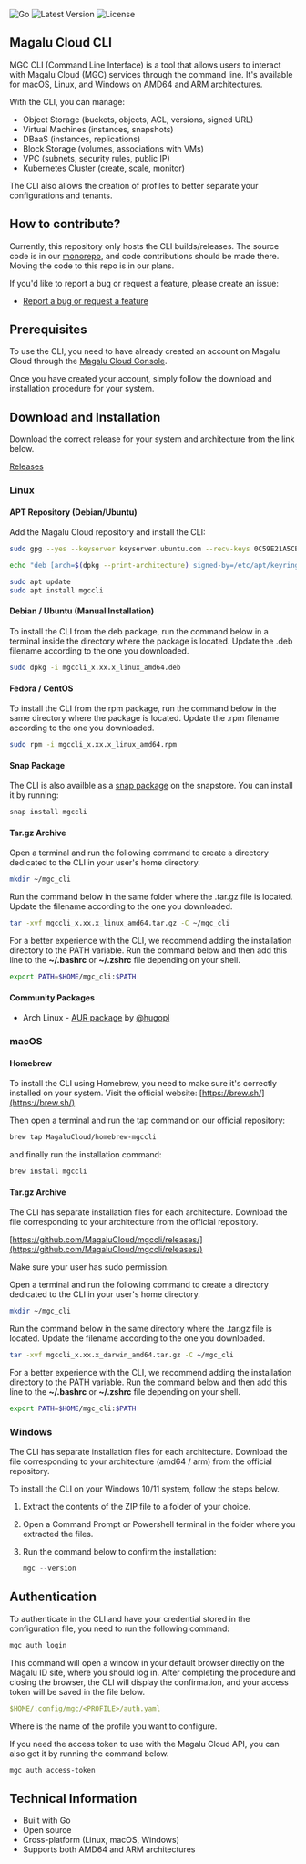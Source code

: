 ![Go](https://img.shields.io/badge/Built%20with-Go-00ADD8?style=flat&logo=go) ![Latest Version](https://img.shields.io/github/v/release/MagaluCloud/mgccli) ![License](https://img.shields.io/badge/License-GPL--3.0-blue.svg)

## Magalu Cloud CLI

MGC CLI (Command Line Interface) is a tool that allows users to interact with Magalu Cloud (MGC) services through the command line. It's available for macOS, Linux, and Windows on AMD64 and ARM architectures.

With the CLI, you can manage:

- Object Storage (buckets, objects, ACL, versions, signed URL)
- Virtual Machines (instances, snapshots)
- DBaaS (instances, replications)
- Block Storage (volumes, associations with VMs)
- VPC (subnets, security rules, public IP)
- Kubernetes Cluster (create, scale, monitor)

The CLI also allows the creation of profiles to better separate your configurations and tenants.

## How to contribute?

Currently, this repository only hosts the CLI builds/releases. The source code is in our [monorepo](https://github.com/MagaluCloud/magalu), and code contributions should be made there. Moving the code to this repo is in our plans.

If you'd like to report a bug or request a feature, please create an issue:
- [Report a bug or request a feature](https://github.com/MagaluCloud/mgccli/issues/new/choose)

## Prerequisites

To use the CLI, you need to have already created an account on Magalu Cloud through the [Magalu Cloud Console](https://console.magalu.cloud).

Once you have created your account, simply follow the download and installation procedure for your system.

## Download and Installation

Download the correct release for your system and architecture from the link below.

[Releases](https://github.com/MagaluCloud/mgccli/releases/)

### Linux

#### **APT Repository (Debian/Ubuntu)**

Add the Magalu Cloud repository and install the CLI:

```bash
sudo gpg --yes --keyserver keyserver.ubuntu.com --recv-keys 0C59E21A5CB00594 && sudo gpg --export --armor 0C59E21A5CB00594 | sudo gpg --dearmor -o /etc/apt/keyrings/magalu-archive-keyring.gpg

echo "deb [arch=$(dpkg --print-architecture) signed-by=/etc/apt/keyrings/magalu-archive-keyring.gpg] https://packages.magalu.cloud/apt stable main" | sudo tee /etc/apt/sources.list.d/magalu.list

sudo apt update
sudo apt install mgccli
```

#### **Debian / Ubuntu (Manual Installation)**

To install the CLI from the deb package, run the command below in a terminal inside the directory where the package is located. Update the .deb filename according to the one you downloaded.

```bash
sudo dpkg -i mgccli_x.xx.x_linux_amd64.deb
```

#### **Fedora / CentOS**

To install the CLI from the rpm package, run the command below in the same directory where the package is located. Update the .rpm filename according to the one you downloaded.

```bash
sudo rpm -i mgccli_x.xx.x_linux_amd64.rpm
```

#### **Snap Package**

The CLI is also availble as a [snap package](https://snapcraft.io/mgccli) on the snapstore. You can install it by running:

```bash
snap install mgccli
```

#### **Tar.gz Archive**

Open a terminal and run the following command to create a directory dedicated to the CLI in your user's home directory.

```bash
mkdir ~/mgc_cli
```

Run the command below in the same folder where the .tar.gz file is located. Update the filename according to the one you downloaded.

```bash
tar -xvf mgccli_x.xx.x_linux_amd64.tar.gz -C ~/mgc_cli
```

For a better experience with the CLI, we recommend adding the installation directory to the PATH variable. Run the command below and then add this line to the **~/.bashrc** or **~/.zshrc** file depending on your shell.

```bash
export PATH=$HOME/mgc_cli:$PATH
```

#### **Community Packages**
- Arch Linux - [AUR package](https://aur.archlinux.org/packages/mgccli) by [@hugopl](https://github.com/hugopl)

### macOS

#### **Homebrew**

To install the CLI using Homebrew, you need to make sure it's correctly installed on your system. Visit the official website: [https://brew.sh/](https://brew.sh/)

Then open a terminal and run the tap command on our official repository:

```bash
brew tap MagaluCloud/homebrew-mgccli
```

and finally run the installation command:

```bash
brew install mgccli
```

#### **Tar.gz Archive**

The CLI has separate installation files for each architecture. Download the file corresponding to your architecture from the official repository.

[https://github.com/MagaluCloud/mgccli/releases/](https://github.com/MagaluCloud/mgccli/releases/)

Make sure your user has sudo permission.

Open a terminal and run the following command to create a directory dedicated to the CLI in your user's home directory.

```bash
mkdir ~/mgc_cli
```

Run the command below in the same directory where the .tar.gz file is located. Update the filename according to the one you downloaded.

```bash
tar -xvf mgccli_x.xx.x_darwin_amd64.tar.gz -C ~/mgc_cli
```

For a better experience with the CLI, we recommend adding the installation directory to the PATH variable. Run the command below and then add this line to the **~/.bashrc** or **~/.zshrc** file depending on your shell.

```bash
export PATH=$HOME/mgc_cli:$PATH
```

### Windows

The CLI has separate installation files for each architecture. Download the file corresponding to your architecture (amd64 / arm) from the official repository.

To install the CLI on your Windows 10/11 system, follow the steps below.

1. Extract the contents of the ZIP file to a folder of your choice.

2. Open a Command Prompt or Powershell terminal in the folder where you extracted the files.

3. Run the command below to confirm the installation:

    ```powershell
    mgc --version
    ```

## Authentication

To authenticate in the CLI and have your credential stored in the configuration file, you need to run the following command:

```bash
mgc auth login
```

This command will open a window in your default browser directly on the Magalu ID site, where you should log in. After completing the procedure and closing the browser, the CLI will display the confirmation, and your access token will be saved in the file below.

```yaml
$HOME/.config/mgc/<PROFILE>/auth.yaml
```

Where <PROFILE> is the name of the profile you want to configure.

If you need the access token to use with the Magalu Cloud API, you can also get it by running the command below.

```bash
mgc auth access-token
```

## Technical Information

- Built with Go
- Open source
- Cross-platform (Linux, macOS, Windows)
- Supports both AMD64 and ARM architectures
